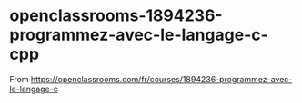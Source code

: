# openclassrooms-1894236-programmez-avec-le-langage-c-cpp
From https://openclassrooms.com/fr/courses/1894236-programmez-avec-le-langage-c
